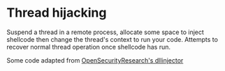 # Thread hijacking
Suspend a thread in a remote process, allocate some space to inject
shellcode then change the thread's context to run your code. Attempts
to recover normal thread operation once shellcode has run.

Some code adapted from [OpenSecurityResearch's dllinjector](https://github.com/OpenSecurityResearch/dllinjector/blob/master/src/ExecThread.cpp)

